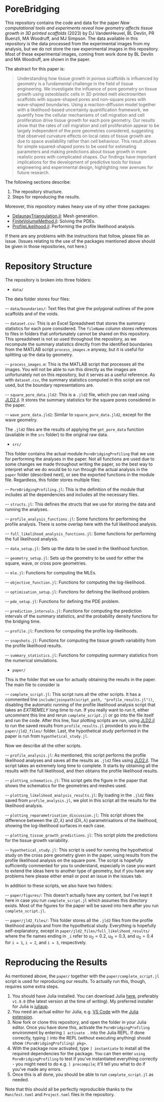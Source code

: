 # PoreBridging

This repository contains the code and data for the paper _New computational tools and experiments reveal how geometry affects tissue growth in 3D printed scaffolds_ (2023) by DJ VandenHeuvel, BL Devlin, PR Buenzli, MA Woodruff, and MJ Simpson. The data available in this repository is the data processed from the experimental images from my analysis, but we do not store the raw experimental images in this repository. Most of these experimental images, coming from work done by BL Devlin and MA Woodruff, are shown in the paper. 

The abstract for this paper is:

> Understanding how tissue growth in porous scaffolds is influenced by geometry is a fundamental challenge in the field of tissue engineering. We investigate the influence of pore geometry on tissue growth using osteoblastic cells in 3D printed melt electrowritten scaffolds with square-shaped pores and non-square pores with wave-shaped boundaries. Using a reaction-diffusion model together with a likelihood-based uncertainty quantification framework, we quantify how the cellular mechanisms of cell migration and cell proliferation drive tissue growth for each pore geometry. Our results show that the rates of cell migration and cell proliferation appear to be largely independent of the pore geometries considered, suggesting that observed curvature effects on local rates of tissue growth are due to space availability rather than cell behaviour. This result allows for simple squared-shaped pores to be used for estimating parameters and making predictions about tissue growth in more realistic pores with complicated shapes. Our findings have important implications for the development of predictive tools for tissue engineering and experimental design, highlighting new avenues for future research.

The following sections describe:

1. The repository structure.
2. Steps for reproducing the results.

Moreover, this repository makes heavy use of my other three packages:

- [DelaunayTriangulation.jl](https://github.com/DanielVandH/DelaunayTriangulation.jl): Mesh generation.
- [FiniteVolumeMethod.jl](https://github.com/DanielVandH/FiniteVolumeMethod.jl): Solving the PDEs.
- [ProfileLikelihood.jl](https://github.com/DanielVandH/ProfileLikelihood.jl): Performing the profile likelihood analysis.

If there are any problems with the instructions that follow, please file an issue. (Issues relating to the use of the packages mentioned above should be given in those repositories, not here.)

# Repository Structure 

The repository is broken into three folders:

- `data/`

The data folder stores four files:

-- `data/boundaries/`: Text files that give the polygonal outlines of the pore scaffolds and of the voids.

-- `dataset.csv`: This is an Excel Spreadsheet that stores the summary statistics for each pore considered. The `fileName` column stores references to files in folders that unfortunately cannot be shared on this repository. This spreadsheet is not so used throughout the repository, as we recompute the summary statistics directly from the identified boundaries from the MATLAB script `process_images.m` anyway, but it is useful for splitting up the data by geometry.

-- `process_images.m`: This is the MATLAB script that processes all the images. You will not be able to run this directly as the images are unfortunately not on this repository, but it serves as a useful reference. As with `dataset.csv`, the summary statistics computed in this script are not used, but the boundary representations are. 

-- `square_pore_data.jld2`: This is a `.jld2` file, which you can read using [JLD2.jl](https://github.com/JuliaIO/JLD2.jl). It stores the summary statistics for the square pores considered in the paper.

-- `wave_pore_data.jld2`: Similar to `square_pore_data.jld2`, except for the wave geometry.

The `.jld2` files are the results of applying the `get_pore_data` function (available in the `src` folder) to the original raw data.

- `src/`

This folder contains the actual module `PoreBridgingProfiling` that we use for performing the analyses in the paper. Not all functions are used due to some changes we made throughout writing the paper, so the best way to interpret what we do would be to run through the actual analysis in the `paper` folder (described next), or see the exported functions in the module file. Regardless, this folder stores multiple files:

-- `PoreBridgingProfiling.jl`: This is the definition of the module that includes all the dependencies and includes all the necessary files.

-- `structs.jl`: This defines the structs that we use for storing the data and running the analyses.

-- `profile_analysis_functions.jl`: Some functions for performing the profile analysis. There is some overlap here with the full likelihood analysis.

-- `full_likelihood_analysis_functions.jl`: Some functions for performing the full likelihood analysis.

-- `data_setup.jl`: Sets up the data to be used in the likelihood function.

-- `geometry_setup.jl`: Sets up the geometry to be used for either the square, wave, or cross pore geometries.

-- `mle.jl`: Functions for computing the MLEs.

-- `objective_function.jl`: Functions for computing the log-likelihood.

-- `optimisation_setup.jl`: Functions for defining the likelihood problem.

-- `pde_setup.jl`: Functions for defining the PDE problem.

-- `prediction_intervals.jl`: Functions for computing the prediction intervals of the summary statistics, and the probability density functions for the bridging time.

-- `profile.jl`: Functions for computing the profile log-likelihoods.

-- `snapshots.jl`: Functions for computing the tissue growth variability from the profile likelihood results.

-- `summary_statistics.jl`: Functions for computing summary statistics from the numerical simulations.


- `paper/`

This is the folder that we use for actually obtaining the results in the paper. The main file to consider is

-- `complete_script.jl`: This script runs all the other scripts. It has a commented line `include(joinpath(script_path, "profile_results.jl"))`, disabling the automatic running of the profile likelihood analysis script that takes an _EXTREMELY_ long time to run. If you really want to run it, either uncomment this line and rerun `complete_script.jl` or go into the file itself and run the code. After this line, four plotting scripts are run, using [JLD2.jl](https://github.com/JuliaIO/JLD2.jl) to run the saved results from `profile_results.jl` provided to you in the `paper/jld2_files/` folder. Last, the hypothetical study performed in the paper is run from `hypothetical_study.jl`.

Now we describe all the other scripts.

-- `profile_analysis.jl`: As mentioned, this script performs the profile likelihood analyses and saves all the results as `.jld2` files using [JLD2.jl](https://github.com/JuliaIO/JLD2.jl). The script takes an extremely long time to complete. It starts by obtaining all the results with the full likelihood, and then obtains the profile likelihood results.

-- `plotting_schematics.jl`: This script gets the figure in the paper that shows the schematics for the geometries and meshes used.

-- `plotting_likelihood_analysis_results.jl`: By loading in the `.jld2` files saved from `profile_analysis.jl`, we plot in this script all the results for the likelihood analysis.

-- `plotting_reparametrisation_discussion.jl`: This script shows the difference between the $(D, \lambda)$ and $(D\lambda,\lambda)$ parametrisations of the likelihood, showing the log-likelihood surfaces in each case.

-- `plotting_tissue_growth_predictions.jl`: This script plots the predictions for the tissue growth variability.

-- `hypothetical_study.jl`: This script is used for running the hypothetical study on the cross pore geometry given in the paper, using results from the profile likelihood analysis on the square pore. The script is hopefully sufficiently commented for you to understand, especially in case you want to extend the ideas here to another type of geometry, but if you have any problems here please either email or post an issue in the issues tab.


In addition to these scripts, we also have two folders:

-- `paper/figures/`: This doesn't actually have any content, but I've kept it here in case you run `complete_script.jl` which assumes this directory exists. Most of the figures for the paper will be saved into here after you run `complete_script.jl`. 

-- `paper/jld2_files/`: This folder stores all the `.jld2` files from the profile likelihood analysis and from the hypothetical study. Everything is hopefully self-explanatory, except in `paper/jld2_files/full_likelihood_results/` where the fle names ending in `_i` refer to $u_0 = 0.2$, $u_0 = 0.3$, and $u_0=0.4$ for `i = 1`, `i = 2`, and `i = 3`, respectively.

# Reproducing the Results 

As mentioned above, the `paper/` together with the `paper/complete_script.jl` script is used for reproducing our results. To actually run this, though, requires some extra steps. 

1. You should have Julia installed. You can download Julia [here](https://julialang.org/downloads/), preferably `v1.9.0` (the latest version at the time of writing). My preferred installer for Julia is [juliaup](https://github.com/JuliaLang/juliaup).
2. You need an actual editor for Julia, e.g. [VS Code](https://code.visualstudio.com/) with the [Julia extension](https://code.visualstudio.com/docs/languages/julia).
3. Now fork or clone this repository, and open the folder in your Julia editor. Once you have done this, activate the `PoreBridgingProfiling` environment by entering `] activate .` into the Julia REPL. If done correctly, typing `]` into the REPL (without executing anything) should show `(PoreBridgingProfiling) pkg>`.
4. With the package now activated, type `] instantiate` to install all the required dependencies for the package. You can then enter `using PoreBridgingProfiling` to test if you've instantiated everything correctly - you might need to do e.g. `] precompile`; it'll tell you what to do if you've made any errors.
5. Once this is all done, you should be able to run `complete_script.jl` as needed.

Note that this should all be perfectly reproducible thanks to the `Manifest.toml` and `Project.toml` files in the repository.
